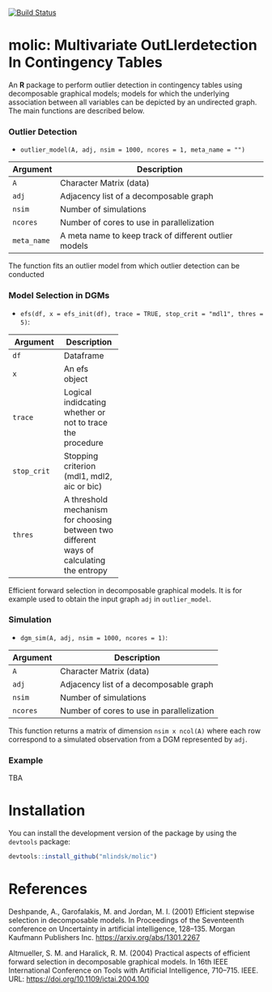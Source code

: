 
<!-- README.md is generated from README.Rmd. Please edit that file -->
[![Build Status](https://travis-ci.com/mlindsk/molic.svg?token=AuXvB5mAnHuxQxKszxph&branch=master)](https://travis-ci.com/mlindsk/molic)

molic: Multivariate OutLIerdetection In Contingency Tables
==========================================================

An **R** package to perform outlier detection in contingency tables using decomposable graphical models; models for which the underlying association between all variables can be depicted by an undirected graph. The main functions are described below.

### Outlier Detection

-   `outlier_model(A, adj, nsim = 1000, ncores = 1, meta_name = "")`

| Argument    | Description                                           |
|-------------|-------------------------------------------------------|
| `A`         | Character Matrix (data)                               |
| `adj`       | Adjacency list of a decomposable graph                |
| `nsim`      | Number of simulations                                 |
| `ncores`    | Number of cores to use in parallelization             |
| `meta_name` | A meta name to keep track of different outlier models |

The function fits an outlier model from which outlier detection can be conducted

### Model Selection in DGMs

-   `efs(df, x = efs_init(df), trace = TRUE, stop_crit = "mdl1", thres = 5)`:

<table style="width:43%;">
<colgroup>
<col width="19%" />
<col width="23%" />
</colgroup>
<thead>
<tr class="header">
<th>Argument</th>
<th>Description</th>
</tr>
</thead>
<tbody>
<tr class="odd">
<td><code>df</code></td>
<td>Dataframe</td>
</tr>
<tr class="even">
<td><code>x</code></td>
<td>An efs object</td>
</tr>
<tr class="odd">
<td><code>trace</code></td>
<td>Logical indidcating whether or not to trace the procedure</td>
</tr>
<tr class="even">
<td><code>stop_crit</code></td>
<td>Stopping criterion (mdl1, mdl2, aic or bic)</td>
</tr>
<tr class="odd">
<td><code>thres</code></td>
<td>A threshold mechanism for choosing between two different ways of calculating the entropy</td>
</tr>
</tbody>
</table>

Efficient forward selection in decomposable graphical models. It is for example used to obtain the input graph `adj` in `outlier_model`.

### Simulation

-   `dgm_sim(A, adj, nsim = 1000, ncores = 1)`:

| Argument | Description                               |
|----------|-------------------------------------------|
| `A`      | Character Matrix (data)                   |
| `adj`    | Adjacency list of a decomposable graph    |
| `nsim`   | Number of simulations                     |
| `ncores` | Number of cores to use in parallelization |

This function returns a matrix of dimension `nsim x ncol(A)` where each row correspond to a simulated observation from a DGM represented by `adj`.

### Example

TBA

Installation
============

You can install the development version of the package by using the `devtools` package:

``` r
devtools::install_github("mlindsk/molic")
```

References
==========

Deshpande, A., Garofalakis, M. and Jordan, M. I. (2001) Efficient stepwise selection in decomposable models. In Proceedings of the Seventeenth conference on Uncertainty in artificial intelligence, 128–135. Morgan Kaufmann Publishers Inc. <https://arxiv.org/abs/1301.2267>

Altmueller, S. M. and Haralick, R. M. (2004) Practical aspects of efficient forward selection in decomposable graphical models. In 16th IEEE International Conference on Tools with Artificial Intelligence, 710–715. IEEE. URL: <https://doi.org/10.1109/ictai.2004.100>
